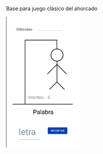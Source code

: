 Base para juego clásico del ahorcado

<img src="https://github.com/AntonioCrespo2605/2DAM/blob/main/Proyectos%20Android%20Studio/Ahorcado/Ahorcado.png" style=" width:200px" align="center" >
